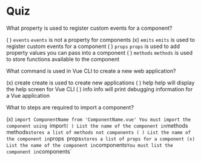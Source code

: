 # Quiz

What property is used to register custom events for a component?

( ) `events`
    `events` is not a property for components
(x) `emits`
    `emits` is used to register custom events for a component
( ) `props`
    `props` is used to add property values you can pass into a component
( ) `methods`
    `methods` is used to store functions available to the component

What command is used in Vue CLI to create a new web application?

(x) create
    create is used to create new applications
( ) help
    help will display the help screen for Vue CLI
( ) info
    info will print debugging information for a Vue application

What to steps are required to import a component?

(x) `import ComponentName from 'ComponentName.vue'
    You must import the component using `import`
( ) List the name of the component in `methods`
    `methods` stores a list of methods not components
( ) List the name of the component in `props`
    `props` stores a list of props for a component
(x) List the name of the component in `components`
    You must list the component in `components`
